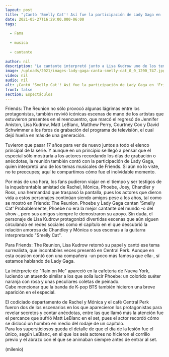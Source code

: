 ```yaml
---
layout: post
title: "¡Cantó 'Smelly Cat'! Así fue la participación de Lady Gaga en 'Friends -  The Reunion'"
date: 2021-05-27T16:29:00.000-06:00
tags:
  
  - Fama
  
  - musica
  
  - cantante
  
author: nil
description: "La cantante interpretó junto a Lisa Kudrow uno de los temas musicales más famosos del programa; el encuentro entre las famosas se ganó los aplausos en redes sociales. "
image: /uploads/2021/images-lady-gaga-canta-smelly-cat_0_0_1200_747.jpg
video: nil
audio: nil
alt: ¡Cantó 'Smelly Cat'! Así fue la participación de Lady Gaga en 'Friends -  The Reunion'
front: false
section: Espectáculos
---
```


Friends: The Reunion no sólo provocó algunas lágrimas entre los protagonistas, también revivió icónicas escenas de mano de los artistas que estuvieron presentes en el reencuentro, que marcó el regresó de Jennifer Aniston, Lisa Kudrow, Matt LeBlanc, Matthew Perry, Courtney Cox y David Schwimmer a los foros de grabación del programa de televisión, el cual dejó huella en más de una generación.

Tuvieron que pasar 17 años para ver de nuevo juntos a todo el elenco principal de la serie. Y aunque en un principio se llegó a pensar que el especial sólo mostraría a los actores recordando los días de grabación o anécdotas, la reunión también contó con la participación de Lady Gaga, quien interpretó uno de los temas musicales de Friends. Si aún no lo viste, no te preocupes; aquí te compartimos cómo fue el inolvidable momento.  

Por más de una hora, los fans pudieron viajar en el tiempo y ser testigos de la inquebrantable amistad de Rachel, Mónica, Phoebe, Joey, Chandler y Ross, una hermandad que traspasó la pantalla, pues los actores que dieron vida a estos personajes continúan siendo amigos pese a los años, tal como se mostró en Friends: The Reunion.  Phoebe y Lady Gaga cantan 'Smelly Cat' Probablemente, Phoebe no era la mejor cantante del mundo -o del show-, pero sus amigos siempre le demostraron su apoyo. Sin duda, el personaje de Lisa Kudrow protagonizó divertidas escenas que aún siguen circulando en redes sociales como el capítulo en el que descubrió la relación amorosa de Chandley y Mónica o sus escenas a la guitarra interpretando "Smelly Cat".  

Para Friends: The Reunion, Lisa Kudrow retomó su papel y cantó ese  tema surrealista, que incontables veces presentó en Central Perk. Aunque en esta ocasión contó con una compañera -un poco más famosa que ella-, sí estamos hablando de Lady Gaga.   

La intérprete de "Rain on Me" apareció en la cafetería de Nueva York, luciendo un atuendo similar a los que solía lucir Phoebe: un colorido suéter naranja con rosa y unas peculiares coletas de peinado.   
Cabe mencionar que la banda de K-pop BTS también hicieron una breve aparición en el especial.  

El codiciado departamento de Rachel y Mónica y el café Central Perk fueron dos de los escenarios en los que aparecieron los protagonistas para revelar secretos y contar anécdotas, entre las que llamó más la atención fue el percance que sufrió Matt LeBlanc en el set, pues el actor recordó cómo se dislocó un hombro en medio del rodaje de un capítulo.  
Para los supersticiosos queda el detalle de que el día de la lesión fue el único, según LeBlanc, en el que los seis actores no hicieron el corrillo previo y el abrazo con el que se animaban siempre antes de entrar al set.  

(milenio)